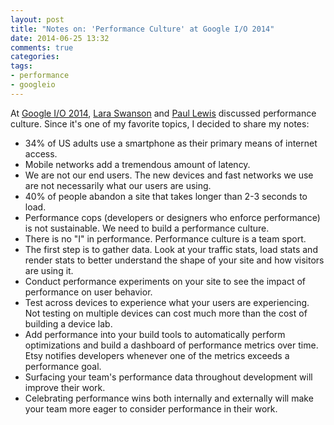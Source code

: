 ```yaml
---
layout: post
title: "Notes on: 'Performance Culture' at Google I/O 2014"
date: 2014-06-25 13:32
comments: true
categories: 
tags:
- performance
- googleio
---
```

At [Google I/O 2014](https://www.google.com/events/io), [Lara Swanson](http://twitter.com/laraswanson) and [Paul Lewis](http://twitter.com/aerotwist) discussed performance culture. Since it's one of my favorite topics, I decided to share my notes:

- 34% of US adults use a smartphone as their primary means of internet access.
- Mobile networks add a tremendous amount of latency.
- We are not our end users. The new devices and fast networks we use are not necessarily what our users are using.
- 40% of people abandon a site that takes longer than 2-3 seconds to load.
- Performance cops (developers or designers who enforce performance) is not sustainable. We need to build a performance culture.
- There is no "I" in performance. Performance culture is a team sport.
- The first step is to gather data. Look at your traffic stats, load stats and render stats to better understand the shape of your site and how visitors are using it.
- Conduct performance experiments on your site to see the impact of performance on user behavior.
- Test across devices to experience what your users are experiencing. Not testing on multiple devices can cost much more than the cost of building a device lab.
- Add performance into your build tools to automatically perform optimizations and build a dashboard of performance metrics over time. Etsy notifies developers whenever one of the metrics exceeds a performance goal.
- Surfacing your team's performance data throughout development will improve their work.
- Celebrating performance wins both internally and externally will make your team more eager to consider performance in their work.